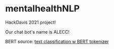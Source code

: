 # mentalhealthNLP
HackDavis 2021 project!

Our chat bot's name is ALECC!

BERT source: [text classification w BERT tokenizer](https://stackabuse.com/text-classification-with-bert-tokenizer-and-tf-2-0-in-python/)



